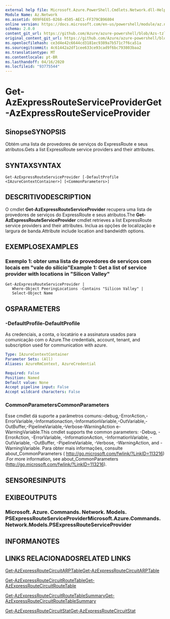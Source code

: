 ```yaml
---
external help file: Microsoft.Azure.PowerShell.Cmdlets.Network.dll-Help.xml
Module Name: Az.Network
ms.assetid: 009F6E65-0268-4505-AEC1-FF379CB96804
online version: https://docs.microsoft.com/en-us/powershell/module/az.network/get-azexpressrouteserviceprovider
schema: 2.0.0
content_git_url: https://github.com/Azure/azure-powershell/blob/Azs-tzl/src/Network/Network/help/Get-AzExpressRouteServiceProvider.md
original_content_git_url: https://github.com/Azure/azure-powershell/blob/Azs-tzl/src/Network/Network/help/Get-AzExpressRouteServiceProvider.md
ms.openlocfilehash: ce3d4e42c6644cd3181ec9389a7b571c7f6ca51a
ms.sourcegitcommit: 4c61442a2df1cee633ce93cad9f6bc793803baa2
ms.translationtype: MT
ms.contentlocale: pt-BR
ms.lasthandoff: 04/16/2020
ms.locfileid: "93775544"
---
```

# <span data-ttu-id="e9367-101">Get-AzExpressRouteServiceProvider</span><span class="sxs-lookup"><span data-stu-id="e9367-101">Get-AzExpressRouteServiceProvider</span></span>

## <span data-ttu-id="e9367-102">Sinopse</span><span class="sxs-lookup"><span data-stu-id="e9367-102">SYNOPSIS</span></span>
<span data-ttu-id="e9367-103">Obtém uma lista de provedores de serviços do ExpressRoute e seus atributos.</span><span class="sxs-lookup"><span data-stu-id="e9367-103">Gets a list ExpressRoute service providers and their attributes.</span></span>

## <span data-ttu-id="e9367-104">SYNTAX</span><span class="sxs-lookup"><span data-stu-id="e9367-104">SYNTAX</span></span>

```
Get-AzExpressRouteServiceProvider [-DefaultProfile <IAzureContextContainer>] [<CommonParameters>]
```

## <span data-ttu-id="e9367-105">DESCRITIVO</span><span class="sxs-lookup"><span data-stu-id="e9367-105">DESCRIPTION</span></span>
<span data-ttu-id="e9367-106">O cmdlet **Get-AzExpressRouteServiceProvider** recupera uma lista de provedores de serviços do ExpressRoute e seus atributos.</span><span class="sxs-lookup"><span data-stu-id="e9367-106">The **Get-AzExpressRouteServiceProvider** cmdlet retrieves a list ExpressRoute service providers and their attributes.</span></span> <span data-ttu-id="e9367-107">Inclua as opções de localização e largura de banda.</span><span class="sxs-lookup"><span data-stu-id="e9367-107">Attribute include location and bandwidth options.</span></span>

## <span data-ttu-id="e9367-108">EXEMPLOS</span><span class="sxs-lookup"><span data-stu-id="e9367-108">EXAMPLES</span></span>

### <span data-ttu-id="e9367-109">Exemplo 1: obter uma lista de provedores de serviços com locais em "vale do silício"</span><span class="sxs-lookup"><span data-stu-id="e9367-109">Example 1: Get a list of service provider with locations in "Silicon Valley"</span></span>
```
Get-AzExpressRouteServiceProvider |
   Where-Object PeeringLocations -Contains "Silicon Valley" |
   Select-Object Name
```

## <span data-ttu-id="e9367-110">OS</span><span class="sxs-lookup"><span data-stu-id="e9367-110">PARAMETERS</span></span>

### <span data-ttu-id="e9367-111">-DefaultProfile</span><span class="sxs-lookup"><span data-stu-id="e9367-111">-DefaultProfile</span></span>
<span data-ttu-id="e9367-112">As credenciais, a conta, o locatário e a assinatura usados para comunicação com o Azure.</span><span class="sxs-lookup"><span data-stu-id="e9367-112">The credentials, account, tenant, and subscription used for communication with azure.</span></span>

```yaml
Type: IAzureContextContainer
Parameter Sets: (All)
Aliases: AzureRmContext, AzureCredential

Required: False
Position: Named
Default value: None
Accept pipeline input: False
Accept wildcard characters: False
```

### <span data-ttu-id="e9367-113">CommonParameters</span><span class="sxs-lookup"><span data-stu-id="e9367-113">CommonParameters</span></span>
<span data-ttu-id="e9367-114">Esse cmdlet dá suporte a parâmetros comuns:-debug,-ErrorAction,-ErrorVariable,-Informationaction,-InformationVariable,-OutVariable,-OutBuffer,-PipelineVariable,-Verbose-WarningAction e-WarningVariable.</span><span class="sxs-lookup"><span data-stu-id="e9367-114">This cmdlet supports the common parameters: -Debug, -ErrorAction, -ErrorVariable, -InformationAction, -InformationVariable, -OutVariable, -OutBuffer, -PipelineVariable, -Verbose, -WarningAction, and -WarningVariable.</span></span> <span data-ttu-id="e9367-115">Para obter mais informações, consulte about_CommonParameters ( http://go.microsoft.com/fwlink/?LinkID=113216) .</span><span class="sxs-lookup"><span data-stu-id="e9367-115">For more information, see about_CommonParameters (http://go.microsoft.com/fwlink/?LinkID=113216).</span></span>

## <span data-ttu-id="e9367-116">SENSORES</span><span class="sxs-lookup"><span data-stu-id="e9367-116">INPUTS</span></span>

## <span data-ttu-id="e9367-117">EXIBE</span><span class="sxs-lookup"><span data-stu-id="e9367-117">OUTPUTS</span></span>

### <span data-ttu-id="e9367-118">Microsoft. Azure. Commands. Network. Models. PSExpressRouteServiceProvider</span><span class="sxs-lookup"><span data-stu-id="e9367-118">Microsoft.Azure.Commands.Network.Models.PSExpressRouteServiceProvider</span></span>

## <span data-ttu-id="e9367-119">INFORMA</span><span class="sxs-lookup"><span data-stu-id="e9367-119">NOTES</span></span>

## <span data-ttu-id="e9367-120">LINKS RELACIONADOS</span><span class="sxs-lookup"><span data-stu-id="e9367-120">RELATED LINKS</span></span>

[<span data-ttu-id="e9367-121">Get-AzExpressRouteCircuitARPTable</span><span class="sxs-lookup"><span data-stu-id="e9367-121">Get-AzExpressRouteCircuitARPTable</span></span>](Get-AzExpressRouteCircuitARPTable.md)

[<span data-ttu-id="e9367-122">Get-AzExpressRouteCircuitRouteTable</span><span class="sxs-lookup"><span data-stu-id="e9367-122">Get-AzExpressRouteCircuitRouteTable</span></span>](Get-AzExpressRouteCircuitRouteTable.md)

[<span data-ttu-id="e9367-123">Get-AzExpressRouteCircuitRouteTableSummary</span><span class="sxs-lookup"><span data-stu-id="e9367-123">Get-AzExpressRouteCircuitRouteTableSummary</span></span>](Get-AzExpressRouteCircuitRouteTableSummary.md)

[<span data-ttu-id="e9367-124">Get-AzExpressRouteCircuitStat</span><span class="sxs-lookup"><span data-stu-id="e9367-124">Get-AzExpressRouteCircuitStat</span></span>](Get-AzExpressRouteCircuitStat.md)
